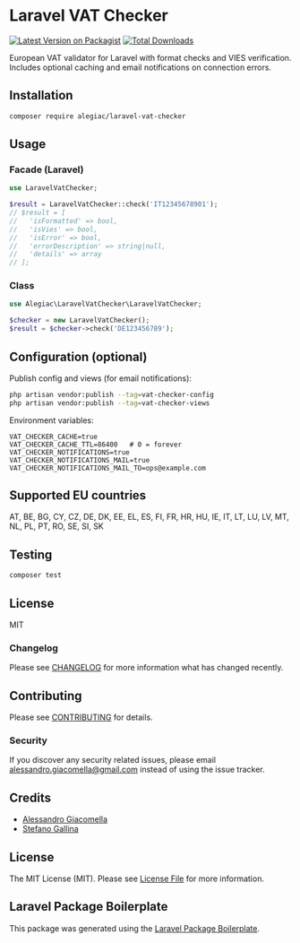 # Laravel VAT Checker

[![Latest Version on Packagist](https://img.shields.io/packagist/v/alegiac/laravel-vat-checker.svg?style=flat-square)](https://packagist.org/packages/alegiac/laravel-vat-checker)
[![Total Downloads](https://img.shields.io/packagist/dt/alegiac/laravel-vat-checker.svg?style=flat-square)](https://packagist.org/packages/alegiac/laravel-vat-checker)

European VAT validator for Laravel with format checks and VIES verification. Includes optional caching and email notifications on connection errors.

## Installation

```bash
composer require alegiac/laravel-vat-checker
```

## Usage

### Facade (Laravel)

```php
use LaravelVatChecker;

$result = LaravelVatChecker::check('IT12345678901');
// $result = [
//   'isFormatted' => bool,
//   'isVies' => bool,
//   'isError' => bool,
//   'errorDescription' => string|null,
//   'details' => array
// ];
```

### Class

```php
use Alegiac\LaravelVatChecker\LaravelVatChecker;

$checker = new LaravelVatChecker();
$result = $checker->check('DE123456789');
```

## Configuration (optional)

Publish config and views (for email notifications):

```bash
php artisan vendor:publish --tag=vat-checker-config
php artisan vendor:publish --tag=vat-checker-views
```

Environment variables:

```env
VAT_CHECKER_CACHE=true
VAT_CHECKER_CACHE_TTL=86400   # 0 = forever
VAT_CHECKER_NOTIFICATIONS=true
VAT_CHECKER_NOTIFICATIONS_MAIL=true
VAT_CHECKER_NOTIFICATIONS_MAIL_TO=ops@example.com
```

## Supported EU countries
AT, BE, BG, CY, CZ, DE, DK, EE, EL, ES, FI, FR, HR, HU, IE, IT, LT, LU, LV, MT, NL, PL, PT, RO, SE, SI, SK

## Testing

```bash
composer test
```

## License
MIT

### Changelog

Please see [CHANGELOG](CHANGELOG.md) for more information what has changed recently.

## Contributing

Please see [CONTRIBUTING](CONTRIBUTING.md) for details.

### Security

If you discover any security related issues, please email alessandro.giacomella@gmail.com instead of using the issue tracker.

## Credits

-   [Alessandro Giacomella](https://github.com/alegiac)
-   [Stefano Gallina](https://github.com/tuungsteno)

## License

The MIT License (MIT). Please see [License File](LICENSE.md) for more information.

## Laravel Package Boilerplate

This package was generated using the [Laravel Package Boilerplate](https://laravelpackageboilerplate.com).
